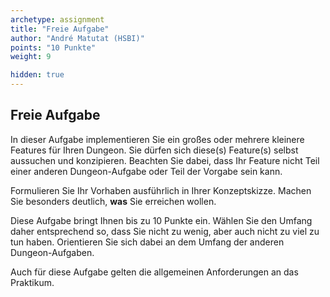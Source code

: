 ```yaml
---
archetype: assignment
title: "Freie Aufgabe"
author: "André Matutat (HSBI)"
points: "10 Punkte"
weight: 9

hidden: true
---
```


## Freie Aufgabe

In dieser Aufgabe implementieren Sie ein großes oder mehrere kleinere Features für Ihren
Dungeon. Sie dürfen sich diese(s) Feature(s) selbst aussuchen und konzipieren. Beachten Sie
dabei, dass Ihr Feature nicht Teil einer anderen Dungeon-Aufgabe oder Teil der Vorgabe sein
kann.

Formulieren Sie Ihr Vorhaben ausführlich in Ihrer Konzeptskizze. Machen Sie besonders
deutlich, **was** Sie erreichen wollen.

Diese Aufgabe bringt Ihnen bis zu 10 Punkte ein. Wählen Sie den Umfang daher entsprechend
so, dass Sie nicht zu wenig, aber auch nicht zu viel zu tun haben. Orientieren Sie sich
dabei an dem Umfang der anderen Dungeon-Aufgaben.

Auch für diese Aufgabe gelten die allgemeinen Anforderungen an das Praktikum.

